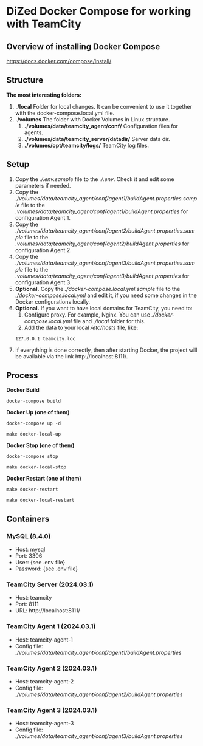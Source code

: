 # DiZed Docker Compose for working with TeamCity

## Overview of installing Docker Compose

https://docs.docker.com/compose/install/

## Structure

**The most interesting folders:**

1. **./local** Folder for local changes. It can be convenient to use it together with the docker-compose.local.yml file.
2. **./volumes** The folder with Docker Volumes in Linux structure.
   1. **./volumes/data/teamcity_agent/conf/** Configuration files for agents.
   2. **./volumes/data/teamcity_server/datadir/** Server data dir.
   3. **./volumes/opt/teamcity/logs/** TeamCity log files.

## Setup

1. Copy the *./.env.sample* file to the *./.env*. Check it and edit some parameters if needed.
2. Copy the *./volumes/data/teamcity_agent/conf/agent1/buildAgent.properties.sample* file to the *.volumes/data/teamcity_agent/conf/agent1/buildAgent.properties* for configuration Agent 1.
3. Copy the *./volumes/data/teamcity_agent/conf/agent2/buildAgent.properties.sample* file to the *.volumes/data/teamcity_agent/conf/agent2/buildAgent.properties* for configuration Agent 2.
4. Copy the *./volumes/data/teamcity_agent/conf/agent3/buildAgent.properties.sample* file to the *.volumes/data/teamcity_agent/conf/agent3/buildAgent.properties* for configuration Agent 3.
5. **Optional.** Copy the *./docker-compose.local.yml.sample* file to the *./docker-compose.local.yml* and edit it, if you need some changes in the Docker configurations locally.
6. **Optional.** If you want to have local domains for TeamCity, you need to:
   1. Configure proxy. For example, Nginx. You can use *./docker-compose.local.yml* file and *./local* folder for this.
   2. Add the data to your local */etc/hosts* file, like:
    ```text
    127.0.0.1 teamcity.loc
    ```
7. If everything is done correctly, then after starting Docker, the project will be available via the link http://localhost:8111/.

## Process

**Docker Build**
```shell
docker-compose build
```

**Docker Up (one of them)**
```shell
docker-compose up -d
```
```shell
make docker-local-up
```

**Docker Stop (one of them)**
```shell
docker-compose stop
```
```shell
make docker-local-stop
```

**Docker Restart (one of them)**
```shell
make docker-restart
```
```shell
make docker-local-restart
```

## Containers

### MySQL (8.4.0)

- Host: mysql
- Port: 3306
- User: {see .env file}
- Password: {see .env file}

### TeamCity Server (2024.03.1)

- Host: teamcity
- Port: 8111
- URL: http://localhost:8111/

### TeamCity Agent 1 (2024.03.1)

- Host: teamcity-agent-1
- Config file: *./volumes/data/teamcity_agent/conf/agent1/buildAgent.properties*

### TeamCity Agent 2 (2024.03.1)

- Host: teamcity-agent-2
- Config file: *./volumes/data/teamcity_agent/conf/agent2/buildAgent.properties*

### TeamCity Agent 3 (2024.03.1)

- Host: teamcity-agent-3
- Config file: *./volumes/data/teamcity_agent/conf/agent3/buildAgent.properties*